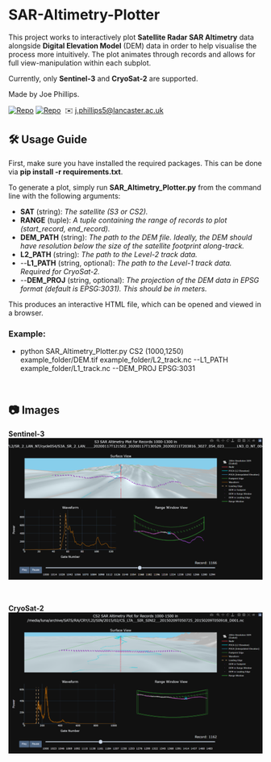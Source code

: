 # SAR-Altimetry-Plotter

This project works to interactively plot **Satellite Radar SAR Altimetry** data alongside **Digital Elevation Model** (DEM) data in order to help visualise the process more intuitively. The plot animates through records and allows for full view-manipulation within each subplot.

Currently, only **Sentinel-3** and **CryoSat-2** are supported.

Made by Joe Phillips.

[![Repo](https://badgen.net/badge/icon/GitHub/green?icon=github&label)](https://github.com/Joe-Phillips) 
[![Repo](https://badgen.net/badge/icon/linkedin/blue?icon=linkedin&label)](https://www.linkedin.com/in/joe-b-phillips/)
&nbsp;✉️ j.phillips5@lancaster.ac.uk

## 🛠️ Usage Guide

First, make sure you have installed the required packages. This can be done via **pip install -r requirements.txt**.

To generate a plot, simply run **SAR_Altimetry_Plotter.py** from the command line with the following arguments:

- **SAT** (string): *The satellite (S3 or CS2).*
- **RANGE** (tuple): *A tuple containing the range of records to plot (start_record, end_record).*
- **DEM_PATH** (string): *The path to the DEM file. Ideally, the DEM should have resolution below the size of the satellite footprint along-track.*
- **L2_PATH** (string): *The path to the Level-2 track data.*
- --**L1_PATH** (string, optional): *The path to the Level-1 track data. Required for CryoSat-2.*
- --**DEM_PROJ** (string, optional): *The projection of the DEM data in EPSG format (default is EPSG:3031). This should be in meters.*

This produces an interactive HTML file, which can be opened and viewed in a browser.

### Example:

- python SAR_Altimetry_Plotter.py CS2 (1000,1250) example_folder/DEM.tif example_folder/L2_track.nc --L1_PATH example_folder/L1_track.nc --DEM_PROJ EPSG:3031

<br>

## :camera: Images 
**Sentinel-3**
![alt text](https://github.com/Joe-Phillips/SAR-Altimetry-Plotter/blob/main/s3_example_figure.png?raw=true)

<br>

**CryoSat-2**
![alt text](https://github.com/Joe-Phillips/SAR-Altimetry-Plotter/blob/main/cs2_example_figure.png?raw=true)
